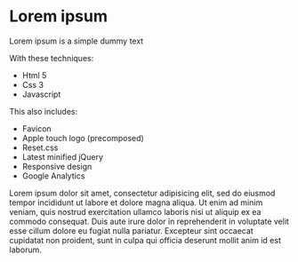 Lorem ipsum
===========

Lorem ipsum is a simple dummy text

With these techniques:

* Html 5
* Css 3
* Javascript

This also includes:

* Favicon
* Apple touch logo (precomposed)
* Reset.css
* Latest minified jQuery
* Responsive design
* Google Analytics

Lorem ipsum dolor sit amet, consectetur adipisicing elit, sed do eiusmod tempor incididunt ut labore et dolore magna aliqua. Ut enim ad minim veniam, quis nostrud exercitation ullamco laboris nisi ut aliquip ex ea commodo consequat. Duis aute irure dolor in reprehenderit in voluptate velit esse cillum dolore eu fugiat nulla pariatur. Excepteur sint occaecat cupidatat non proident, sunt in culpa qui officia deserunt mollit anim id est laborum.
